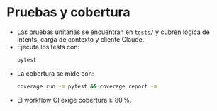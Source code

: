 # Pruebas y cobertura

- Las pruebas unitarias se encuentran en `tests/` y cubren lógica de intents, carga de contexto y cliente Claude.
- Ejecuta los tests con:
  ```bash
  pytest
  ```
- La cobertura se mide con:
  ```bash
  coverage run -m pytest && coverage report -m
  ```
- El workflow CI exige cobertura ≥ 80 %.
